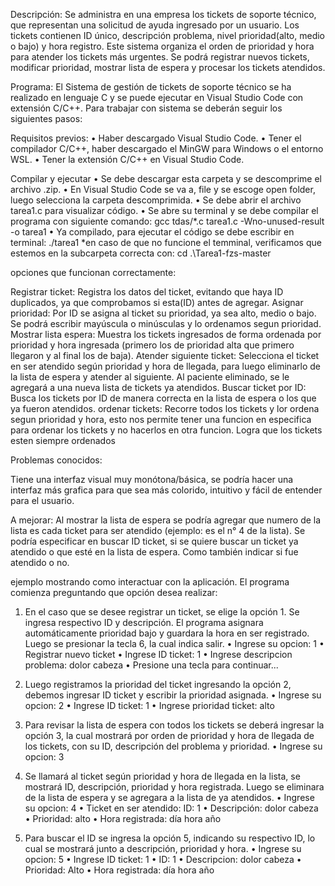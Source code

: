 Descripción: 
Se administra en una empresa los tickets de soporte técnico, que representan una solicitud de ayuda ingresado por un usuario. Los tickets contienen ID único, descripción problema, nivel prioridad(alto, medio o bajo) y hora registro. Este sistema organiza el orden de prioridad y hora para atender los tickets más urgentes. Se podrá registrar nuevos tickets, modificar prioridad, mostrar lista de espera y procesar los tickets atendidos.

Programa:
El Sistema de gestión de tickets de soporte técnico se ha realizado en lenguaje C y se puede ejecutar en Visual Studio Code con extensión C/C++. Para trabajar con sistema se deberán seguir los siguientes pasos:

Requisitos previos:
•	Haber descargado Visual Studio Code.
•	Tener el compilador C/C++, haber descargado el MinGW para Windows o el entorno WSL.
•	Tener la extensión C/C++ en Visual Studio Code.

Compilar y ejecutar
•	Se debe descargar esta carpeta y se descomprime el archivo .zip.
•	En Visual Studio Code se va a, file y se escoge open folder, luego selecciona la carpeta descomprimida.
•	Se debe abrir el archivo tarea1.c para visualizar código. 
•	Se abre su terminal y se debe compilar el programa con siguiente comando:
                  gcc tdas/*.c tarea1.c -Wno-unused-result -o tarea1
•	Ya compilado, para ejecutar el código se debe escribir en terminal:
                  ./tarea1
*en caso de que no funcione el temminal, verificamos que estemos en la subcarpeta correcta con:
                  cd .\Tarea1-fzs-master

opciones que funcionan correctamente:

Registrar ticket: Registra los datos del ticket, evitando que haya ID duplicados, ya que comprobamos si esta(ID) antes de agregar.
Asignar prioridad: Por ID se asigna al ticket su prioridad, ya sea alto, medio o bajo. Se podrá escribir mayúscula o minúsculas y lo ordenamos segun prioridad.
Mostrar lista espera: Muestra los tickets ingresados de forma ordenada por prioridad y hora ingresada (primero los de prioridad alta que primero llegaron y al final los de baja).
Atender siguiente ticket: Selecciona el ticket en ser atendido según prioridad y hora de llegada, para luego eliminarlo de la lista de espera y atender al siguiente. Al paciente eliminado, se le agregará a una nueva lista de tickets ya atendidos.
Buscar ticket por ID: Busca los tickets por ID de manera correcta en la lista de espera o los que ya fueron atendidos.
ordenar tickets: Recorre todos los tickets y lor ordena segun prioridad y hora, esto nos permite tener una funcion en especifica para ordenar los tickets y no hacerlos en otra funcion. Logra que los tickets esten siempre ordenados

Problemas conocidos:

Tiene una interfaz visual muy monótona/básica, se podría hacer una interfaz más grafica para que sea más colorido, intuitivo y fácil de entender para el usuario.

A mejorar:
Al mostrar la lista de espera se podría agregar que numero de la lista es cada ticket para ser atendido (ejemplo: es el n° 4 de la lista).
Se podría especificar en buscar ID ticket, si se quiere buscar un ticket ya atendido o que esté en la lista de espera. Como también indicar si fue atendido o no.



ejemplo mostrando como interactuar con la aplicación.
El programa comienza preguntando que opción desea realizar:

1. En el caso que se desee registrar un ticket, se elige la opción 1. Se ingresa respectivo ID y descripción. El programa asignara automáticamente prioridad bajo y guardara la hora en ser registrado. Luego se presionar la tecla 6, la cual indica salir. 
•	Ingrese su opcion: 1
•	Registrar nuevo ticket
•	Ingrese ID ticket: 1
•	Ingrese descripcion problema: dolor cabeza
•	Presione una tecla para continuar...

2. Luego registramos la prioridad del ticket ingresando la opción 2, debemos ingresar ID ticket y escribir la prioridad asignada.
•	Ingrese su opcion: 2
•	Ingrese ID ticket: 1
•	Ingrese prioridad ticket: alto

3. Para revisar la lista de espera con todos los tickets se deberá ingresar la opción 3, la cual mostrará por orden de prioridad y hora de llegada de los tickets, con su ID, descripción del problema y prioridad.
•	Ingrese su opcion: 3

4. Se llamará al ticket según prioridad y hora de llegada en la lista, se mostrará ID, descripción, prioridad y hora registrada. Luego se eliminara de la lista de espera y se agregara a la lista de ya atendidos.
•	Ingrese su opcion: 4
•	Ticket en ser atendido: ID: 1
•	Descripción: dolor cabeza
•	Prioridad: alto
•	Hora registrada: día hora año

5) Para buscar el ID se ingresa la opción 5, indicando su respectivo ID, lo cual se mostrará junto a descripción, prioridad y hora.
•	Ingrese su opcion: 5
•	Ingrese ID ticket: 1
•	ID: 1
•	Descripcion: dolor cabeza
•	Prioridad: Alto
•	Hora registrada: día hora año

